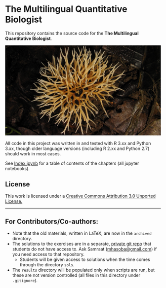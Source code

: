 # The Multilingual Quantitative Biologist

This repository contains the source code for the **The Multilingual Quantitative Biologist**.

![cover image](./images/CMEE_Fungus.jpg)

All code in this project was written in and tested with R 3.xx and Python 3.xx, though older language versions (including R 2.xx and Python 2.7) should work in most cases.

See [Index.ipynb](http://nbviewer.jupyter.org/github/mhasoba/TheMulQuaBio/blob/master/notebooks/Index.ipynb) for a table of contents of the chapters (all jupyter notebooks).

## License

This work is licensed under a [Creative Commons Attribution 3.0 Unported License.](http://creativecommons.org/licenses/by/3.0/)

---
## For Contributors/Co-authors:

* Note that the old materials, written in LaTeX, are now in the `archived` directory.
* The solutions to the exercises are in a separate, [private git repo](https://bitbucket.org/mhasoba/themulquabio_sols) that students do not have access to. Ask Samraat (mhasoba@gmail.com) if you need access to that repository.
  * Students will be given access to solutions when the time comes through the directory `sols`.
* The `results` directory will be populated only when scripts are run, but these are not version controlled (all files in this directory under `.gitignore`).
